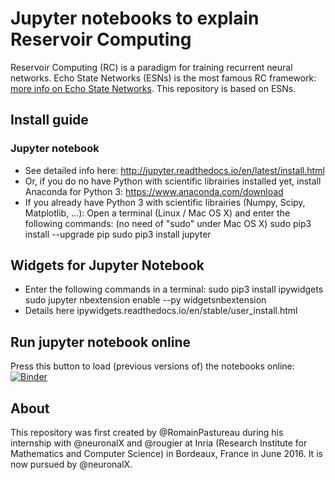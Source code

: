 # Jupyter notebooks to explain Reservoir Computing
Reservoir Computing (RC) is a paradigm for training recurrent neural networks. Echo State Networks (ESNs) is the most famous RC framework: [more info on Echo State Networks](http://www.scholarpedia.org/article/Echo_state_network). This repository is based on ESNs.

## Install guide

### Jupyter notebook
- See detailed info here: http://jupyter.readthedocs.io/en/latest/install.html
- Or, if you do no have Python with scientific librairies installed yet, install Anaconda for Python 3: https://www.anaconda.com/download
- If you already have Python 3 with scientific librairies (Numpy, Scipy, Matplotlib, ...): Open a terminal (Linux / Mac OS X) and enter the following commands: (no need of "sudo" under Mac OS X)
      sudo pip3 install --upgrade pip
      sudo pip3 install jupyter

## Widgets for Jupyter Notebook
- Enter the following commands in a terminal:
      sudo pip3 install ipywidgets
      sudo jupyter nbextension enable --py widgetsnbextension
- Details here ipywidgets.readthedocs.io/en/stable/user_install.html


## Run jupyter notebook online
Press this button to load (previous versions of) the notebooks online:
[![Binder](http://mybinder.org/badge.svg)](http://mybinder.org:/repo/romainpastureau/reservoir-jupyter)

## About
This repository was first created by @RomainPastureau during his internship with @neuronalX and @rougier at Inria (Research Institute for Mathematics and Computer Science) in Bordeaux, France in June 2016.
It is now pursued by @neuronalX.
